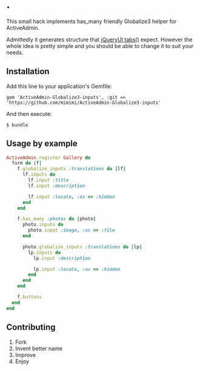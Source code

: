 # .

This small hack implements has_many friendly Globalize3 helper for ActiveAdmin.

Admittedly it generates structure that [jQueryUI tabs()](http://jqueryui.com/demos/tabs/) expect. However the whole idea is pretty simple and you should be able to change it to suit your needs.

## Installation

Add this line to your application's Gemfile:

    gem 'ActiveAdmin-Globalize3-inputs', :git => 'https://github.com/mimimi/ActiveAdmin-Globalize3-inputs'

And then execute:

    $ bundle

## Usage by example

```ruby
ActiveAdmin.register Gallery do
  form do |f|
    f.globalize_inputs :translations do |lf|
      lf.inputs do
        lf.input :title
        lf.input :description

        lf.input :locale, :as => :hidden
      end
    end

    f.has_many :photos do |photo|
      photo.inputs do
        photo.input :image, :as => :file
      end

      photo.globalize_inputs :translations do |lp|
        lp.inputs do
          lp.input :description

          lp.input :locale, :as => :hidden
        end
      end
    end

    f.buttons
  end
end
```

## Contributing

1. Fork
2. Invent better name
3. Improve
4. Enjoy
